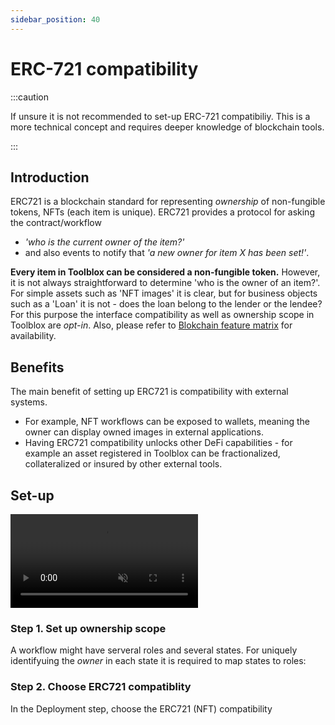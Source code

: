 ```yaml
---
sidebar_position: 40
---
```


# ERC-721 compatibility

:::caution

If unsure it is not recommended to set-up ERC-721 compatibiliy. This is a more technical concept and requires deeper knowledge of blockchain tools.

:::

## Introduction

ERC721 is a blockchain standard for representing *ownership* of non-fungible tokens, NFTs (each item is unique). ERC721 provides a protocol for asking the contract/workflow
* *'who is the current owner of the item?'*
* and also events to notify that *'a new owner for item X has been set!'*.

**Every item in Toolblox can be considered a non-fungible token.** However, it is not always straightforward to determine 'who is the owner of an item?'. For simple assets such as 'NFT images' it is clear, but for business objects such as a 'Loan' it is not - does the loan belong to the lender or the lendee? For this purpose the interface compatibility as well as ownership scope in Toolblox are *opt-in*. Also, please refer to [Blokchain feature matrix](blockchain_feature_matrix) for availability.

## Benefits

The main benefit of setting up ERC721 is compatibility with external systems.
* For example, NFT workflows can be exposed to wallets, meaning the owner can display owned images in external applications.
* Having ERC721 compatibility unlocks other DeFi capabilities - for example an asset registered in Toolblox can be fractionalized, collateralized or insured by other external tools.

## Set-up

<video autoplay="autoplay" playsinline="playsinline" muted="muted" loop="loop" >
  <source src="/vid/erc721_compatibility.mp4" type="video/mp4"></source>
  Your browser does not support the video tag.
</video>

### Step 1. Set up ownership scope

A workflow might have serveral roles and several states. For uniquely identifyuing the *owner* in each state it is required to map states to roles:

### Step 2. Choose ERC721 compatiblity

In the Deployment step, choose the ERC721 (NFT) compatibility